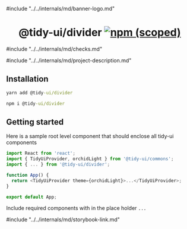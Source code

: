 #include "../../internals/md/banner-logo.md"

<h1 align="center">
  @tidy-ui/divider
  <a href="https://www.npmjs.com/package/@tidy-ui/divider">
    <img alt="npm (scoped)" src="https://img.shields.io/npm/v/@tidy-ui/divider" />
  </a>
</h1>
#include "../../internals/md/checks.md"

#include "../../internals/md/project-description.md"

## Installation

```cmd
yarn add @tidy-ui/divider
```

```cmd
npm i @tidy-ui/divider
```

## Getting started

Here is a sample root level component that should enclose all tidy-ui components

```typescript
import React from 'react';
import { TidyUiProvider, orchidLight } from '@tidy-ui/commons';
import { ... } from '@tidy-ui/divider';

function App() {
  return <TidyUiProvider theme={orchidLight}>...</TidyUiProvider>;
}

export default App;
```

Include required components with in the place holder `...`

#include "../../internals/md/storybook-link.md"
